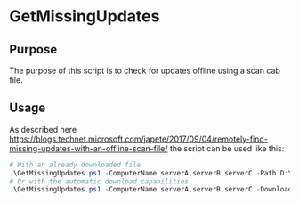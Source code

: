 # GetMissingUpdates
## Purpose
The purpose of this script is to check for updates offline using a scan cab file.

## Usage
As described here https://blogs.technet.microsoft.com/japete/2017/09/04/remotely-find-missing-updates-with-an-offline-scan-file/ the script can be used like this:
```powershell
# With an already downloaded file
.\GetMissingUpdates.ps1 -ComputerName serverA,serverB,serverC -Path D:\wsusscn2.cab -Credential (Get-Credential) -Verbose
# Or with the automatic download capabilities
.\GetMissingUpdates.ps1 -ComputerName serverA,serverB,serverC -DownloadUri http://go.microsoft.com/fwlink/?linkid=74689 -Credential (Get-Credential) -Verbose
```
